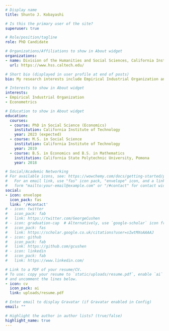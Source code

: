 ```yaml
---
# Display name
title: Shunto J. Kobayashi

# Is this the primary user of the site?
superuser: true

# Role/position/tagline
role: PhD Candidate

# Organizations/Affiliations to show in About widget
organizations:
- name: Division of the Humanities and Social Sciences, California Institute of Technology.
  url: https://www.hss.caltech.edu/

# Short bio (displayed in user profile at end of posts)
bio: My research interests include Empirical Industrial Organization and Econometrics.

# Interests to show in About widget
interests:
- Empirical Industrial Organization
- Econometrics

# Education to show in About widget
education:
  courses:
  - course: PhD in Social Science (Economics)
    institution: California Institute of Technology
    year: 2023 (expected)
  - course: M.S. in Social Science
    institution: California Institute of Technology
    year: 2019
  - course: B.S. in Economics and B.S. in Mathematics
    institution: California State Polytechnic University, Pomona
    year: 2018

# Social/Academic Networking
# For available icons, see: https://wowchemy.com/docs/getting-started/page-builder/#icons
#   For an email link, use "fas" icon pack, "envelope" icon, and a link in the
#   form "mailto:your-email@example.com" or "/#contact" for contact widget.
social:
- icon: envelope
  icon_pack: fas
  link: '/#contact'
# - icon: twitter
#   icon_pack: fab
#   link: https://twitter.com/GeorgeCushen
# - icon: graduation-cap  # Alternatively, use `google-scholar` icon from `ai` icon pack
#   icon_pack: fas
#   link: https://scholar.google.co.uk/citations?user=sIwtMXoAAAAJ
# - icon: github
#   icon_pack: fab
#   link: https://github.com/gcushen
# - icon: linkedin
#   icon_pack: fab
#   link: https://www.linkedin.com/

# Link to a PDF of your resume/CV.
# To use: copy your resume to `static/uploads/resume.pdf`, enable `ai` icons in `params.toml`, 
# and uncomment the lines below.
- icon: cv
  icon_pack: ai
  link: uploads/resume.pdf

# Enter email to display Gravatar (if Gravatar enabled in Config)
email: ""

# Highlight the author in author lists? (true/false)
highlight_name: true
---
```


<!-- Nelson Bighetti is a professor of artificial intelligence at the Stanford AI Lab. His research interests include distributed robotics, mobile computing and programmable matter. He leads the Robotic Neurobiology group, which develops self-reconfiguring robots, systems of self-organizing robots, and mobile sensor networks. -->

<!-- Lorem ipsum dolor sit amet, consectetur adipiscing elit. Sed neque elit, tristique placerat feugiat ac, facilisis vitae arcu. Proin eget egestas augue. Praesent ut sem nec arcu pellentesque aliquet. Duis dapibus diam vel metus tempus vulputate. -->

<!-- {{< icon name="download" pack="fas" >}} Download my {{< staticref "uploads/demo_resume.pdf" "newtab" >}}resumé{{< /staticref >}}. -->
